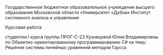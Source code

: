 Государственное бюджетное образовательное учреждение высшего образования Московской области
«Университет «Дубна»
Институт системного анализа и управления


Курсовая работа

студентки I курса группы ПРОГ-С-23
Кузнецовой Юлии Владимировны
по Объектно-ориентированному программированию C#
на тему:
Решение системы линейных уравнений методом Гаусса
  	

